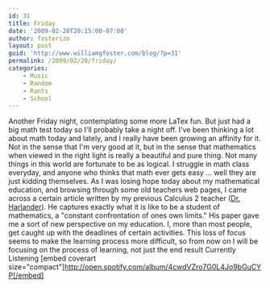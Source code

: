 ```yaml
---
id: 31
title: Friday
date: '2009-02-20T20:15:00-07:00'
author: fosterizo
layout: post
guid: 'http://www.williamgfoster.com/blog/?p=31'
permalink: /2009/02/20/friday/
categories:
    - Music
    - Random
    - Rants
    - School
---
```


Another Friday night, contemplating some more LaTex fun. But just had a big math test today so I'll probably take a night off.
I've been thinking a lot about math today and lately, and I really have been growing an affinity for it. Not in the sense that I'm very good at it, but in the sense that mathematics when viewed in the right light is really a beautiful and pure thing. Not many things in this world are fortunate to be as logical. I struggle in math class everyday, and anyone who thinks that math ever gets easy ... well they are just kidding themselves.
As I was losing hope today about my mathematical education, and browsing through some old teachers web pages, I came across a certain article written by my previous Calculus 2 teacher (<a href="http://math.boisestate.edu/~jharlander/" target="_blank">Dr. Harlander</a>). He captures exactly what it is like to be a student of mathematics, a "constant confrontation of ones own limits."
His paper gave me a sort of new perspective on my education. I, more than most people, get caught up with the deadlines of certain activities. This loss of focus seems to make the learning process more difficult, so from now on I will be focusing on the process of learning, not just the end result
Currently Listening
[embed coverart size="compact"]http://open.spotify.com/album/4cwdVZro7G0L4Jo9bGuCYP[/embed]